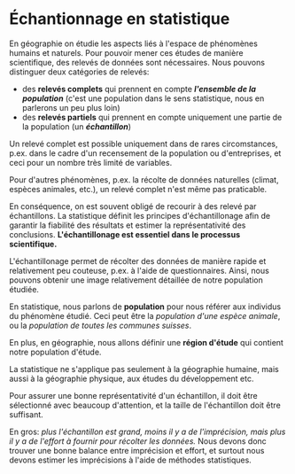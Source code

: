 # Échantionnage en statistique

En géographie on étudie les aspects liés à l'espace de phénomènes humains et naturels. Pour pouvoir mener ces études de manière scientifique, des relevés de données sont nécessaires. Nous pouvons distinguer deux catégories de relevés:

- des __relevés complets__ qui prennent en compte ___l'ensemble de la population___ (c'est une population dans le sens statistique, nous en parlerons un peu plus loin)
- des __relevés partiels__ qui prennent en compte uniquement une partie de la population (un ___échantillon___)

Un relevé complet est possible uniquement dans de rares circomstances, p.ex. dans le cadre d'un recensement de la population ou d'entreprises, et ceci pour un nombre très limité de variables.

Pour d'autres phénomènes, p.ex. la récolte de données naturelles (climat, espèces animales, etc.), un relevé complet n'est même pas praticable.

En conséquence, on est souvent obligé de recourir à des relevé par échantillons. La statistique définit les principes d'échantillonage afin de garantir la fiabilité des résultats et estimer la représentativité des conclusions. __L'échantillonage est essentiel dans le processus scientifique.__

L'échantillonage permet de récolter des données de manière rapide et relativement peu couteuse, p.ex. à l'aide de questionnaires. Ainsi, nous pouvons obtenir une image relativement détaillée de notre population étudiée.

En statistique, nous parlons de __population__ pour nous référer aux individus du phénomène étudié. Ceci peut être la _population d'une espèce animale_, ou la _population de toutes les communes suisses_.

En plus, en géographie, nous allons définir une __région d'étude__ qui contient notre population d'étude.

La statistique ne s'applique pas seulement à la géographie humaine, mais aussi à la géographie physique, aux études du développement etc.

Pour assurer une bonne représentativité d'un échantillon, il doit être sélectionné avec beaucoup d'attention, et la taille de l'échantillon doit être suffisant.

En gros: _plus l'échantillon est grand, moins il y a de l'imprécision, mais plus il y a de l'effort à fournir pour récolter les données._ Nous devons donc trouver une bonne balance entre imprécision et effort, et surtout nous devons estimer les imprécisions à l'aide de méthodes statistiques.



